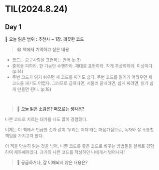 # TIL(2024.8.24)

## Day 1

🔖 오늘 읽은 범위 : 추천사 ~ 1장. 깨끗한 코드

>😄 책에서 기억하고 싶은 내용

<div style="color:gray">
    <ul>
        <li> 코드는 요구사항을 표현하는 언어 (p.3) 
        <li>중복을 피하라. 한 기능만 수행하라. 제대로 표현하라. 작게 추상화하라. 이상이다. (p.14) 
        <li> 주변 코드가 읽기 쉬우면 새 코드를 짜기도 쉽다. 주변 코드를 읽기가 어려우면 새 코드를 짜기도 어렵다. 그러므로 급하다면, 서둘러 끝내려면, 쉽게 짜려면, 읽기 쉽게 만들면 된다. (p.18) 
    </ul>
</div>
<br>

>🤔 **오늘 읽은 소감은? 떠오르는 생각은?**
<div style="color:gray">
나쁜 코드로 치르는 대가를 나도 많이 경험했다. 

이제는 이 책에서 언급한 것과 같이 ‘우리는 저자’라는 마음가짐으로, 독자와 잘 소통할 책임을 가지고자 한다. 

이 책을 단순히 읽는 것을 넘어, 나쁜 코드를 좋은 코드로 바꾸는 방법들을 실제로 경험하여 체득해야겠다. 과거의 나쁜 코드를 작성하던 나에게서 벗어나자!

</div>

>🔎 궁금하거나, 잘 이해되지 않은 내용은?

